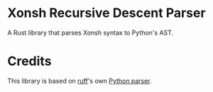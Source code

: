 # Xonsh Recursive Descent Parser

A Rust library that parses Xonsh syntax to Python's AST.

# Credits

This library is based on [ruff](https://github.com/charliermarsh/ruff)'s own [Python parser](https://github.com/astral-sh/ruff/tree/main/crates/ruff_python_parser).
